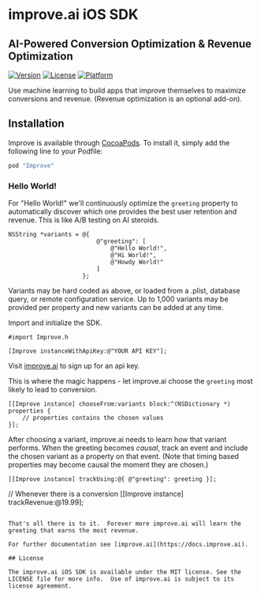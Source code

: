 # improve.ai iOS SDK

## AI-Powered Conversion Optimization & Revenue Optimization
 
[![Version](https://img.shields.io/cocoapods/v/Improve.svg?style=flat)](http://cocoapods.org/pods/Improve)
[![License](https://img.shields.io/cocoapods/l/Improve.svg?style=flat)](http://cocoapods.org/pods/Improve)
[![Platform](https://img.shields.io/cocoapods/p/Improve.svg?style=flat)](http://cocoapods.org/pods/Improve)

Use machine learning to build apps that improve themselves to maximize conversions and revenue. (Revenue optimization is an optional add-on).

## Installation

Improve is available through [CocoaPods](http://cocoapods.org). To install
it, simply add the following line to your Podfile:

```ruby
pod "Improve"
```
### Hello World!


For "Hello World!" we'll continuously optimize the ```greeting``` property to automatically discover which one provides the best user retention and revenue.  This is like A/B testing on AI steroids.

```objc
NSString *variants = @{
                         @"greeting": [
                             @"Hello World!",
                             @"Hi World!",
                             @"Howdy World!"
                         ]
                     };
```

Variants may be hard coded as above, or loaded from a .plist, database query, or remote configuration service.  Up to 1,000 variants may be provided per property and new variants can be added at any time.

Import and initialize the SDK.

```objc
#import Improve.h

[Improve instanceWithApiKey:@"YOUR API KEY"];

```

Visit [improve.ai](http://improve.ai) to sign up for an api key.

This is where the magic happens - let improve.ai choose the `greeting` most likely to lead to conversion.

```objc
[[Improve instance] chooseFrom:variants block:^(NSDictionary *) properties {
    // properties contains the chosen values
}];

```

After choosing a variant, improve.ai needs to learn how that variant performs.  When the greeting becomes *causal*, track an event and include the chosen variant as a property on that event.  (Note that timing based properties may become causal the moment they are chosen.)

```objc
[[Improve instance] trackUsing:@{ @"greeting": greeting }];

```

// Whenever there is a conversion
[[Improve instance] trackRevenue:@19.99];

```

That's all there is to it.  Forever more improve.ai will learn the greeting that earns the most revenue.  

For further documentation see [improve.ai](https://docs.improve.ai).

## License

The improve.ai iOS SDK is available under the MIT license. See the LICENSE file for more info.  Use of improve.ai is subject to its license agreement.
